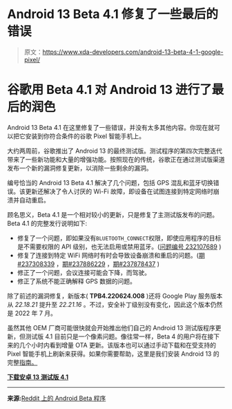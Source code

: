 # Android 13 Beta 4.1 修复了一些最后的错误

> 原文：<https://www.xda-developers.com/android-13-beta-4-1-google-pixel/>

# 谷歌用 Beta 4.1 对 Android 13 进行了最后的润色

Android 13 Beta 4.1 在这里修复了一些错误，并没有太多其他内容。你现在就可以把它安装到你符合条件的谷歌 Pixel 智能手机上。

大约两周前，谷歌推出了 Android 13 的最终测试版。测试程序的第四次完整迭代带来了一些新功能和大量的增强功能。按照现在的传统，谷歌正在通过测试版渠道发布一个新的漏洞修复更新，以消除一些剩余的漏洞。

编号恰当的 Android 13 Beta 4.1 解决了几个问题，包括 GPS 混乱和蓝牙切换错误。该更新还解决了令人讨厌的 Wi-Fi 故障，即设备在试图连接到特定网络时崩溃并自动重启。

顾名思义，Beta 4.1 是一个相对较小的更新，只是修复了主测试版发布的问题。Beta 4.1 的完整发行说明如下:

*   修复了一个问题，即如果没有`BLUETOOTH_CONNECT`权限，即使应用程序的目标是不需要权限的 API 级别，也无法启用或禁用蓝牙。([问题编号 232107689](https://issuetracker.google.com/issues/232107689) )
*   修复了连接到特定 WiFi 网络时有时会导致设备崩溃和重启的问题。([期#237308339](https://issuetracker.google.com/issues/237308339) ，[期#237886229](https://issuetracker.google.com/issues/237886229) ，[期#237878437](https://issuetracker.google.com/issues/237878437) )
*   修正了一个问题，会议连接可能会下降，而驾驶。
*   修正了系统不能正确解释 GPS 数据的问题。

除了前述的漏洞修复，新版本( **TPB4.220624.008** )还将 Google Play 服务版本从 *22.18.21* 提升至 *22.21.16* 。不过，安全补丁级别没有变化，因此这个版本仍然是 2022 年 7 月。

虽然其他 OEM 厂商可能很快就会开始推出他们自己的 Android 13 测试版程序更新，但测试版 4.1 目前只是一个像素问题。像往常一样，Beta 4 的用户将在接下来的几个小时内看到增量 OTA 更新。该版本也可以通过手动下载和在受支持的 Pixel 智能手机上刷新来获得。如果你需要帮助，这里是我们安装 Android 13 的完整[指南。](https://www.xda-developers.com/how-to-install-android-13)

**[下载安卓 13 测试版 4.1](https://www.xda-developers.com/how-to-download-android-13/#beta4point1)**

* * *

**来源:**[Reddit 上的 Android Beta 程序](https://www.reddit.com/r/android_beta/comments/w7wjaq/)